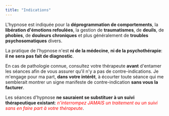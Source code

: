 ```yaml
---
title: "Indications"
---
```

L'hypnose est indiquée pour la **déprogrammation de comportements**,
la **libération d'émotions refoulées**,
la gestion de **traumatismes**,
de **deuils**,
de **phobies**,
de **douleurs chroniques** et plus généralement de **troubles psychosomatiques** divers.

La pratique de l'hypnose n'est **ni de la médecine**,
**ni de la psychothérapie**:
**il ne sera pas fait de diagnostic**.

En cas de pathologie connue,
consultez votre thérapeute **avant** d'entamer les séances afin de vous assurer qu'il n'y a pas de contre-indications.
Je m'engage pour ma part,
**dans votre intérêt**,
à écourter toute séance qui me semblerait montrer un signe manifeste de contre-indication **sans vous la facturer**.

Les séances d'hypnose **ne sauraient se substituer à un suivi thérapeutique existant**:
<em><font color="red">n'interrompez JAMAIS un traitement ou un suivi sans en faire part à votre thérapeute</font></em>.
